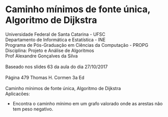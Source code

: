 # Caminho mínimos de fonte única, Algoritmo de Dijkstra
Universidade Federal de Santa Catarina - UFSC<br>
Departamento de Informática e Estatística - INE<br>
Programa de Pós-Graduação em Ciências da Computação - PROPG<br>
Disciplina: Projeto e Análise de Algoritmos<br>
Prof Alexandre Gonçalves da Silva<br>
<br>
Baseado nos slides 63 da aula do dia 27/10/2017<br> 
<br>
Página 479 Thomas H. Cormen 3a Ed <br>
<br>
Caminho mínimos de fonte única, Algoritmo de Dijkstra<br>
Aplicacões:<br>
- Encontra o caminho mínimo em um grafo valorado onde as arestas não tem peso negativo.<br>
